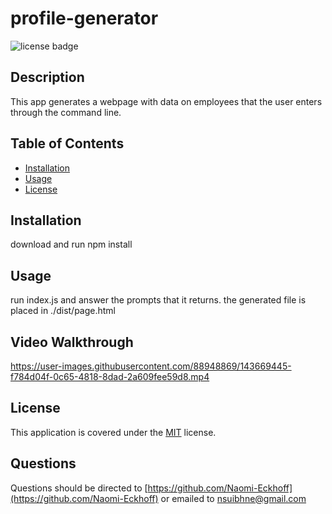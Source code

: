 
  # profile-generator
  ![license badge](https://img.shields.io/badge/license-MIT-blue)
  ## Description

  This app generates a webpage with data on employees that the user enters through the command line.

  ## Table of Contents

  * [Installation](#installation)
  * [Usage](#usage)
  * [License](#license)
  

  ## Installation

  download and run npm install

  ## Usage

  run index.js and answer the prompts that it returns. the generated file is placed in ./dist/page.html
  
  ## Video Walkthrough
 
 https://user-images.githubusercontent.com/88948869/143669445-f784d04f-0c65-4818-8dad-2a609fee59d8.mp4


  
  
  
  

  ## License
    
  This application is covered under the [MIT](https://choosealicense.com/licenses/mit/) license.
  
  

  

  

  

  

  

  

  

  ## Questions

  Questions should be directed to [https://github.com/Naomi-Eckhoff](https://github.com/Naomi-Eckhoff) or emailed to nsuibhne@gmail.com
  
